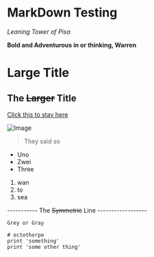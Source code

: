 # MarkDown Testing

_Leaning Tower of Pisa_

__Bold and Adventurous in or thinking, Warren__

# Large Title
## The ~~Larger~~ Title


[Click this to stay here](https://jl-young.github.io/cse15l-lab-reports/index.html)

![Image](http://cse.ucsd.edu/sites/cse/files/cse/CSELogo_text_color.gif)
>They said so

* Uno
* Zwei
* Three

1. wan
2. to
3. sea

----------- The ~~Symmetric~~ Line ------------------

`Grey or Gray`
```
# octothorpe
print 'something'
print 'some other thing'
```
